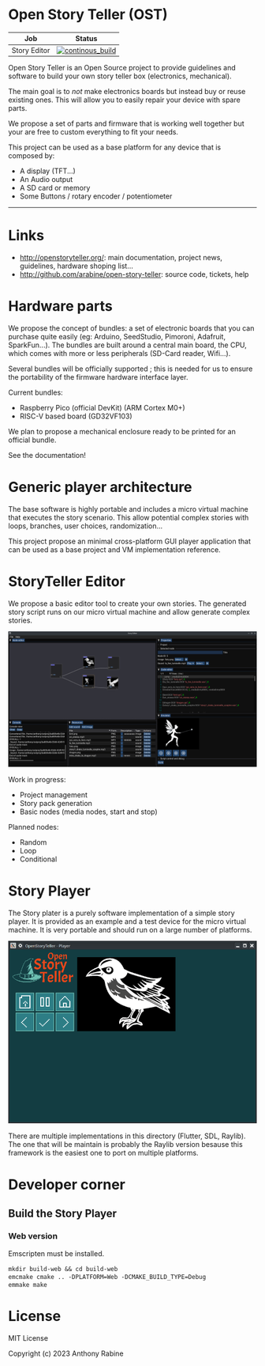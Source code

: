 # Open Story Teller (OST)


|  Job | Status  |
|---|---|
| Story Editor  |  [![continous_build](https://github.com/arabine/open-story-teller/actions/workflows/story_editor.yml/badge.svg)](https://github.com/arabine/open-story-teller/actions/workflows/story_editor.yml) |



Open Story Teller is an Open Source project to provide guidelines and software to build your own story teller box (electronics, mechanical).

The main goal is to *not* make electronics boards but instead buy or reuse existing ones. This will allow you to easily repair your device with spare parts.

We propose a set of parts and firmware that is working well together but your are free to custom everything to fit your needs.

This project can be used as a base platform for any device that is composed by:
- A display (TFT...)
- An Audio output
- A SD card or memory
- Some Buttons / rotary encoder / potentiometer

<hr >

# Links

- http://openstoryteller.org/: main documentation, project news, guidelines, hardware shoping list...
- http://github.com/arabine/open-story-teller: source code, tickets, help

# Hardware parts

We propose the concept of bundles: a set of electronic boards that you can purchase quite easily (eg: Arduino, SeedStudio, Pimoroni, Adafruit, SparkFun...). The bundles are built around a central main board, the CPU, which comes with more or less peripherals (SD-Card reader, Wifi...).

Several bundles will be officially supported ; this is needed for us to ensure the portability of the firmware hardware interface layer.

Current bundles:
- Raspberry Pico (official DevKit) (ARM Cortex M0+)
- RISC-V based board (GD32VF103)

We plan to propose a mechanical enclosure ready to be printed for an official bundle.

See the documentation!

# Generic player architecture

The base software is highly portable and includes a micro virtual machine that executes the story scenario. This allow potential complex stories with loops, branches, user choices, randomization...

This project propose an minimal cross-platform GUI player application that can be used as a base project and VM implementation reference.

# StoryTeller Editor

We propose a basic editor tool to create your own stories. The generated story script runs on our micro virtual machine and allow generate complex stories.

![editor](art/story_editor_preview.png)

Work in progress:
- Project management
- Story pack generation
- Basic nodes (media nodes, start and stop)

Planned nodes:
- Random
- Loop
- Conditional

# Story Player

The Story plater is a purely software implementation of a simple story player. It is provided as an example and a test device for the micro virtual machine. It is very portable and should run on a large number of platforms.

![editor](art/story_player.png)

There are multiple implementations in this directory (Flutter, SDL, Raylib). The one that will be maintain is probably the Raylib version besause this framework is the easiest one to port on multiple platforms.


# Developer corner

## Build the Story Player

### Web version

Emscripten must be installed.

```
mkdir build-web && cd build-web
emcmake cmake .. -DPLATFORM=Web -DCMAKE_BUILD_TYPE=Debug
emmake make
```

# License

MIT License

Copyright (c) 2023 Anthony Rabine


